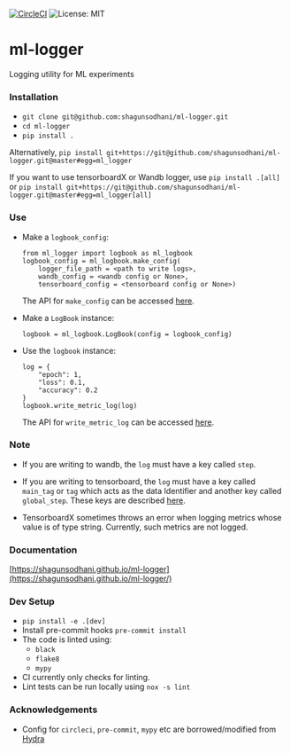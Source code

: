 [![CircleCI](https://circleci.com/gh/shagunsodhani/ml-logger.svg?style=svg)](https://circleci.com/gh/shagunsodhani/ml-logger) ![License: MIT](https://img.shields.io/badge/License-MIT-green.svg)

# ml-logger
Logging utility for ML experiments

### Installation

* `git clone git@github.com:shagunsodhani/ml-logger.git`
* `cd ml-logger`
* `pip install .`

Alternatively, `pip install git+https://git@github.com/shagunsodhani/ml-logger.git@master#egg=ml_logger`

If you want to use tensorboardX or Wandb logger, use `pip install .[all]` or `pip install git+https://git@github.com/shagunsodhani/ml-logger.git@master#egg=ml_logger[all]`

### Use

* Make a `logbook_config`:

    ```
    from ml_logger import logbook as ml_logbook
    logbook_config = ml_logbook.make_config(
        logger_file_path = <path to write logs>,
        wandb_config = <wandb config or None>,
        tensorboard_config = <tensorboard config or None>)
    ```

    The API for `make_config` can be accessed [here](https://shagunsodhani.com/ml-logger/logbook.html#ml_logger.logbook.make_config).

* Make a `LogBook` instance:

    ```
    logbook = ml_logbook.LogBook(config = logbook_config)
    ```

* Use the `logbook` instance:

    ```
    log = {
        "epoch": 1,
        "loss": 0.1,
        "accuracy": 0.2
    }
    logbook.write_metric_log(log)
    ```
    The API for `write_metric_log` can be accessed [here](https://shagunsodhani.com/ml-logger/logbook.html#ml_logger.logbook.LogBook.write_metric_log).

### Note

* If you are writing to wandb, the `log` must have a key called `step`.

* If you are writing to tensorboard, the `log` must have a key called `main_tag` or `tag` which acts as the data Identifier and another key called `global_step`. These keys are described [here](https://tensorboardx.readthedocs.io/en/latest/tensorboard.html#tensorboardX.SummaryWriter.add_scalars).

* TensorboardX sometimes throws an error when logging metrics whose value is of type string. Currently, such metrics are not logged.




### Documentation

[https://shagunsodhani.github.io/ml-logger](https://shagunsodhani.github.io/ml-logger/)

### Dev Setup

* `pip install -e .[dev]`
* Install pre-commit hooks `pre-commit install`
* The code is linted using:
    * `black`
    * `flake8`
    * `mypy`
* CI currently only checks for linting. 
* Lint tests can be run locally using `nox -s lint`

### Acknowledgements

* Config for `circleci`, `pre-commit`, `mypy` etc are borrowed/modified from [Hydra](https://github.com/facebookresearch/hydra)
